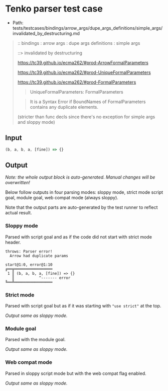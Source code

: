 # Tenko parser test case

- Path: tests/testcases/bindings/arrow_args/dupe_args_definitions/simple_args/invalidated_by_destructuring.md

> :: bindings : arrow args : dupe args definitions : simple args
>
> ::> invalidated by destructuring
> 
> https://tc39.github.io/ecma262/#prod-ArrowFormalParameters
> 
> https://tc39.github.io/ecma262/#prod-UniqueFormalParameters
> 
> https://tc39.github.io/ecma262/#prod-FormalParameters
> 
> > UniqueFormalParameters: FormalParameters
> 
> >   It is a Syntax Error if BoundNames of FormalParameters contains any duplicate elements.
> 
> (stricter than func decls since there's no exception for simple args and sloppy mode)


## Input


`````js
(b, a, b, a, [fine]) => {}
`````

## Output

_Note: the whole output block is auto-generated. Manual changes will be overwritten!_

Below follow outputs in four parsing modes: sloppy mode, strict mode script goal, module goal, web compat mode (always sloppy).

Note that the output parts are auto-generated by the test runner to reflect actual result.

### Sloppy mode

Parsed with script goal and as if the code did not start with strict mode header.

`````
throws: Parser error!
  Arrow had duplicate params

start@1:0, error@1:10
╔══╦═════════════════
 1 ║ (b, a, b, a, [fine]) => {}
   ║           ^------- error
╚══╩═════════════════

`````

### Strict mode

Parsed with script goal but as if it was starting with `"use strict"` at the top.

_Output same as sloppy mode._

### Module goal

Parsed with the module goal.

_Output same as sloppy mode._

### Web compat mode

Parsed in sloppy script mode but with the web compat flag enabled.

_Output same as sloppy mode._
